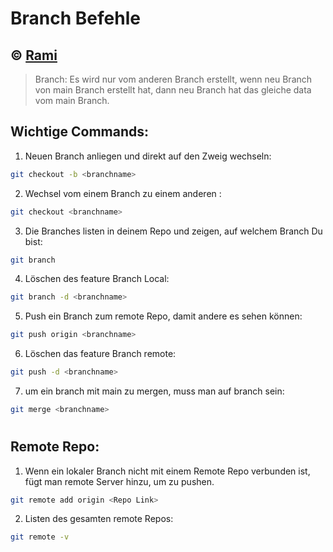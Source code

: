 # Branch Befehle

## &copy; [Rami](https://github.com/rami-mohamad)

> Branch: Es wird nur vom anderen Branch erstellt, wenn neu Branch von main Branch erstellt hat, dann neu Branch hat das gleiche data vom main Branch.

## Wichtige Commands:

1. Neuen Branch anliegen und direkt auf den Zweig wechseln:

```bash
git checkout -b <branchname>
```

2. Wechsel vom einem Branch zu einem anderen :

```bash
git checkout <branchname>
```

3. Die Branches listen in deinem Repo und zeigen, auf welchem Branch Du bist:

```bash
git branch
```

4. Löschen des feature Branch Local:

```bash
git branch -d <branchname>
```

5. Push ein Branch zum remote Repo, damit andere es sehen können:

```bash
git push origin <branchname>
```

6. Löschen das feature Branch remote:

```bash
git push -d <branchname>
```

7. um ein branch mit main zu mergen, muss man auf branch sein:

```bash
git merge <branchname>
```

#

## Remote Repo:

1. Wenn ein lokaler Branch nicht mit einem Remote Repo verbunden ist, fügt man remote Server hinzu, um zu pushen.

```bash
git remote add origin <Repo Link>
```

2. Listen des gesamten remote Repos:

```bash
git remote -v
```
